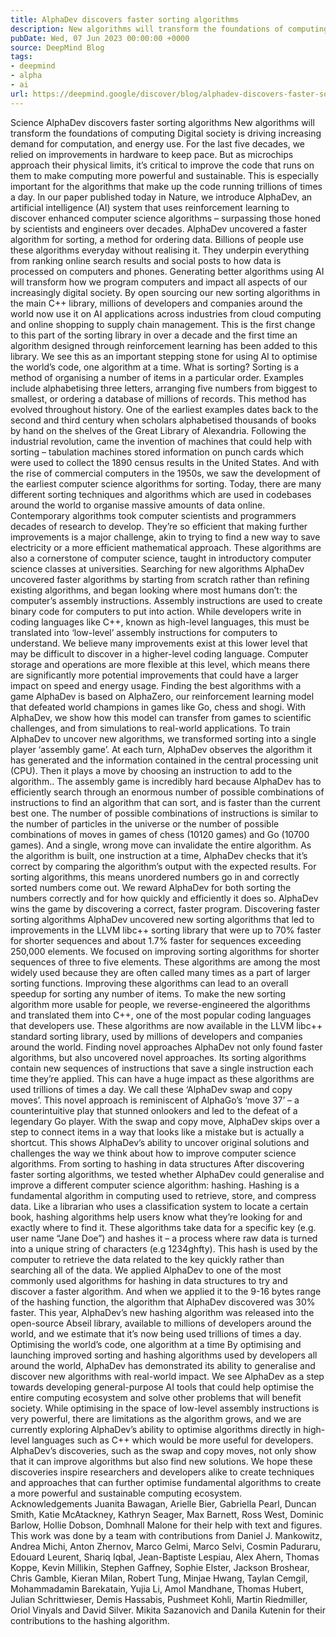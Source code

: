```yaml
---
title: AlphaDev discovers faster sorting algorithms
description: New algorithms will transform the foundations of computing
pubDate: Wed, 07 Jun 2023 00:00:00 +0000
source: DeepMind Blog
tags:
- deepmind
- alpha
- ai
url: https://deepmind.google/discover/blog/alphadev-discovers-faster-sorting-algorithms/
---
```


Science
AlphaDev discovers faster sorting algorithms
New algorithms will transform the foundations of computing
Digital society is driving increasing demand for computation, and energy use. For the last five decades, we relied on improvements in hardware to keep pace. But as microchips approach their physical limits, it’s critical to improve the code that runs on them to make computing more powerful and sustainable. This is especially important for the algorithms that make up the code running trillions of times a day.
In our paper published today in Nature, we introduce AlphaDev, an artificial intelligence (AI) system that uses reinforcement learning to discover enhanced computer science algorithms – surpassing those honed by scientists and engineers over decades.
AlphaDev uncovered a faster algorithm for sorting, a method for ordering data. Billions of people use these algorithms everyday without realising it. They underpin everything from ranking online search results and social posts to how data is processed on computers and phones. Generating better algorithms using AI will transform how we program computers and impact all aspects of our increasingly digital society.
By open sourcing our new sorting algorithms in the main C++ library, millions of developers and companies around the world now use it on AI applications across industries from cloud computing and online shopping to supply chain management. This is the first change to this part of the sorting library in over a decade and the first time an algorithm designed through reinforcement learning has been added to this library. We see this as an important stepping stone for using AI to optimise the world’s code, one algorithm at a time.
What is sorting?
Sorting is a method of organising a number of items in a particular order. Examples include alphabetising three letters, arranging five numbers from biggest to smallest, or ordering a database of millions of records.
This method has evolved throughout history. One of the earliest examples dates back to the second and third century when scholars alphabetised thousands of books by hand on the shelves of the Great Library of Alexandria. Following the industrial revolution, came the invention of machines that could help with sorting – tabulation machines stored information on punch cards which were used to collect the 1890 census results in the United States.
And with the rise of commercial computers in the 1950s, we saw the development of the earliest computer science algorithms for sorting. Today, there are many different sorting techniques and algorithms which are used in codebases around the world to organise massive amounts of data online.
Contemporary algorithms took computer scientists and programmers decades of research to develop. They’re so efficient that making further improvements is a major challenge, akin to trying to find a new way to save electricity or a more efficient mathematical approach. These algorithms are also a cornerstone of computer science, taught in introductory computer science classes at universities.
Searching for new algorithms
AlphaDev uncovered faster algorithms by starting from scratch rather than refining existing algorithms, and began looking where most humans don’t: the computer’s assembly instructions.
Assembly instructions are used to create binary code for computers to put into action. While developers write in coding languages like C++, known as high-level languages, this must be translated into ‘low-level’ assembly instructions for computers to understand.
We believe many improvements exist at this lower level that may be difficult to discover in a higher-level coding language. Computer storage and operations are more flexible at this level, which means there are significantly more potential improvements that could have a larger impact on speed and energy usage.
Finding the best algorithms with a game
AlphaDev is based on AlphaZero, our reinforcement learning model that defeated world champions in games like Go, chess and shogi. With AlphaDev, we show how this model can transfer from games to scientific challenges, and from simulations to real-world applications.
To train AlphaDev to uncover new algorithms, we transformed sorting into a single player ‘assembly game’. At each turn, AlphaDev observes the algorithm it has generated and the information contained in the central processing unit (CPU). Then it plays a move by choosing an instruction to add to the algorithm..
The assembly game is incredibly hard because AlphaDev has to efficiently search through an enormous number of possible combinations of instructions to find an algorithm that can sort, and is faster than the current best one. The number of possible combinations of instructions is similar to the number of particles in the universe or the number of possible combinations of moves in games of chess (10120 games) and Go (10700 games). And a single, wrong move can invalidate the entire algorithm.
As the algorithm is built, one instruction at a time, AlphaDev checks that it’s correct by comparing the algorithm’s output with the expected results. For sorting algorithms, this means unordered numbers go in and correctly sorted numbers come out. We reward AlphaDev for both sorting the numbers correctly and for how quickly and efficiently it does so. AlphaDev wins the game by discovering a correct, faster program.
Discovering faster sorting algorithms
AlphaDev uncovered new sorting algorithms that led to improvements in the LLVM libc++ sorting library that were up to 70% faster for shorter sequences and about 1.7% faster for sequences exceeding 250,000 elements.
We focused on improving sorting algorithms for shorter sequences of three to five elements. These algorithms are among the most widely used because they are often called many times as a part of larger sorting functions. Improving these algorithms can lead to an overall speedup for sorting any number of items.
To make the new sorting algorithm more usable for people, we reverse-engineered the algorithms and translated them into C++, one of the most popular coding languages that developers use. These algorithms are now available in the LLVM libc++ standard sorting library, used by millions of developers and companies around the world.
Finding novel approaches
AlphaDev not only found faster algorithms, but also uncovered novel approaches. Its sorting algorithms contain new sequences of instructions that save a single instruction each time they’re applied. This can have a huge impact as these algorithms are used trillions of times a day.
We call these ‘AlphaDev swap and copy moves’. This novel approach is reminiscent of AlphaGo’s ‘move 37’ – a counterintuitive play that stunned onlookers and led to the defeat of a legendary Go player. With the swap and copy move, AlphaDev skips over a step to connect items in a way that looks like a mistake but is actually a shortcut. This shows AlphaDev’s ability to uncover original solutions and challenges the way we think about how to improve computer science algorithms.
From sorting to hashing in data structures
After discovering faster sorting algorithms, we tested whether AlphaDev could generalise and improve a different computer science algorithm: hashing.
Hashing is a fundamental algorithm in computing used to retrieve, store, and compress data. Like a librarian who uses a classification system to locate a certain book, hashing algorithms help users know what they’re looking for and exactly where to find it. These algorithms take data for a specific key (e.g. user name “Jane Doe”) and hashes it – a process where raw data is turned into a unique string of characters (e.g 1234ghfty). This hash is used by the computer to retrieve the data related to the key quickly rather than searching all of the data.
We applied AlphaDev to one of the most commonly used algorithms for hashing in data structures to try and discover a faster algorithm. And when we applied it to the 9-16 bytes range of the hashing function, the algorithm that AlphaDev discovered was 30% faster.
This year, AlphaDev’s new hashing algorithm was released into the open-source Abseil library, available to millions of developers around the world, and we estimate that it’s now being used trillions of times a day.
Optimising the world’s code, one algorithm at a time
By optimising and launching improved sorting and hashing algorithms used by developers all around the world, AlphaDev has demonstrated its ability to generalise and discover new algorithms with real-world impact. We see AlphaDev as a step towards developing general-purpose AI tools that could help optimise the entire computing ecosystem and solve other problems that will benefit society.
While optimising in the space of low-level assembly instructions is very powerful, there are limitations as the algorithm grows, and we are currently exploring AlphaDev’s ability to optimise algorithms directly in high-level languages such as C++ which would be more useful for developers.
AlphaDev’s discoveries, such as the swap and copy moves, not only show that it can improve algorithms but also find new solutions. We hope these discoveries inspire researchers and developers alike to create techniques and approaches that can further optimise fundamental algorithms to create a more powerful and sustainable computing ecosystem.
Acknowledgements
Juanita Bawagan, Arielle Bier, Gabriella Pearl, Duncan Smith, Katie McAtackney, Kathryn Seager, Max Barnett, Ross West, Dominic Barlow, Hollie Dobson, Domhnall Malone for their help with text and figures. This work was done by a team with contributions from Daniel J. Mankowitz, Andrea Michi, Anton Zhernov, Marco Gelmi, Marco Selvi, Cosmin Paduraru, Edouard Leurent, Shariq Iqbal, Jean-Baptiste Lespiau, Alex Ahern, Thomas Koppe, Kevin Millikin, Stephen Gaffney, Sophie Elster, Jackson Broshear, Chris Gamble, Kieran Milan, Robert Tung, Minjae Hwang, Taylan Cemgil, Mohammadamin Barekatain, Yujia Li, Amol Mandhane, Thomas Hubert, Julian Schrittwieser, Demis Hassabis, Pushmeet Kohli, Martin Riedmiller, Oriol Vinyals and David Silver. Mikita Sazanovich and Danila Kutenin for their contributions to the hashing algorithm.